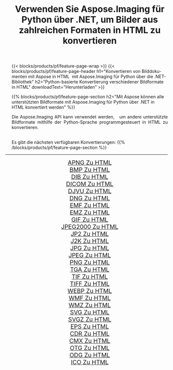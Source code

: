 ﻿---
title: Verwenden Sie Aspose.Imaging für Python über .NET, um Bilder aus zahlreichen Formaten in HTML zu konvertieren 
weight: 3920
url: /de/python-net/conversion/to/html/ 
lang: de
langdirlevel: 2
locales: zh-hans,ja,it,ru,de,es,fr,nl,id,lt,pl,pt,vi,tr,ko,zh-hant,ar,hi,th,sv,cs,uk,he
description: Sie können Aspose.Imaging für Python über die .NET-Bibliothek verwenden, um eine Vielzahl von Formaten in HTML zu konvertieren.
---

{{< blocks/products/pf/feature-page-wrap >}}
{{< blocks/products/pf/feature-page-header h1="Konvertieren von Bilddokumenten mit Aspose in HTML  mit Aspose.Imaging für Python über die .NET-Bibliothek" h2="Python-basierte Konvertierung verschiedener Bildformate in HTML" downloadText="Herunterladen" >}}


{{% blocks/products/pf/feature-page-section  h2="Mit Aspose können alle unterstützten Bildformate mit Aspose.Imaging für Python über .NET in HTML konvertiert werden" %}}
<p align=justify>Die Aspose.Imaging API kann verwendet werden,   um andere unterstützte Bildformate mithilfe der Python-Sprache programmgesteuert in HTML zu konvertieren.</p>
<br/>
Es gibt die nächsten verfügbaren Konvertierungen:
{{% /blocks/products/pf/feature-page-section %}}
<div class="container-fluid productfamilypage bg-gray">
    <div class="convertypes bg-gray agp-content section">
        <div class="container">
		<hr style="margin-left:-20px;"/>
		<div class="row other-converters" style="gap: 10px;font-size: 19px;text-align:center;">
		    <div class='col-md-2 other-converter remove-lp remove-rp'><a href="/imaging/de/python-net/conversion/apng-to-html/" style="padding:15px;">APNG Zu HTML</a></div>
<div class='col-md-2 other-converter remove-lp remove-rp'><a href="/imaging/de/python-net/conversion/bmp-to-html/" style="padding:15px;">BMP Zu HTML</a></div>
<div class='col-md-2 other-converter remove-lp remove-rp'><a href="/imaging/de/python-net/conversion/dib-to-html/" style="padding:15px;">DIB Zu HTML</a></div>
<div class='col-md-2 other-converter remove-lp remove-rp'><a href="/imaging/de/python-net/conversion/dicom-to-html/" style="padding:15px;">DICOM Zu HTML</a></div>
<div class='col-md-2 other-converter remove-lp remove-rp'><a href="/imaging/de/python-net/conversion/djvu-to-html/" style="padding:15px;">DJVU Zu HTML</a></div>
<div class='col-md-2 other-converter remove-lp remove-rp'><a href="/imaging/de/python-net/conversion/dng-to-html/" style="padding:15px;">DNG Zu HTML</a></div>
<div class='col-md-2 other-converter remove-lp remove-rp'><a href="/imaging/de/python-net/conversion/emf-to-html/" style="padding:15px;">EMF Zu HTML</a></div>
<div class='col-md-2 other-converter remove-lp remove-rp'><a href="/imaging/de/python-net/conversion/emz-to-html/" style="padding:15px;">EMZ Zu HTML</a></div>
<div class='col-md-2 other-converter remove-lp remove-rp'><a href="/imaging/de/python-net/conversion/gif-to-html/" style="padding:15px;">GIF Zu HTML</a></div>
<div class='col-md-2 other-converter remove-lp remove-rp'><a href="/imaging/de/python-net/conversion/jpeg2000-to-html/" style="padding:15px;">JPEG2000 Zu HTML</a></div>
<div class='col-md-2 other-converter remove-lp remove-rp'><a href="/imaging/de/python-net/conversion/jp2-to-html/" style="padding:15px;">JP2 Zu HTML</a></div>
<div class='col-md-2 other-converter remove-lp remove-rp'><a href="/imaging/de/python-net/conversion/j2k-to-html/" style="padding:15px;">J2K Zu HTML</a></div>
<div class='col-md-2 other-converter remove-lp remove-rp'><a href="/imaging/de/python-net/conversion/jpg-to-html/" style="padding:15px;">JPG Zu HTML</a></div>
<div class='col-md-2 other-converter remove-lp remove-rp'><a href="/imaging/de/python-net/conversion/jpeg-to-html/" style="padding:15px;">JPEG Zu HTML</a></div>
<div class='col-md-2 other-converter remove-lp remove-rp'><a href="/imaging/de/python-net/conversion/png-to-html/" style="padding:15px;">PNG Zu HTML</a></div>
<div class='col-md-2 other-converter remove-lp remove-rp'><a href="/imaging/de/python-net/conversion/tga-to-html/" style="padding:15px;">TGA Zu HTML</a></div>
<div class='col-md-2 other-converter remove-lp remove-rp'><a href="/imaging/de/python-net/conversion/tif-to-html/" style="padding:15px;">TIF Zu HTML</a></div>
<div class='col-md-2 other-converter remove-lp remove-rp'><a href="/imaging/de/python-net/conversion/tiff-to-html/" style="padding:15px;">TIFF Zu HTML</a></div>
<div class='col-md-2 other-converter remove-lp remove-rp'><a href="/imaging/de/python-net/conversion/webp-to-html/" style="padding:15px;">WEBP Zu HTML</a></div>
<div class='col-md-2 other-converter remove-lp remove-rp'><a href="/imaging/de/python-net/conversion/wmf-to-html/" style="padding:15px;">WMF Zu HTML</a></div>
<div class='col-md-2 other-converter remove-lp remove-rp'><a href="/imaging/de/python-net/conversion/wmz-to-html/" style="padding:15px;">WMZ Zu HTML</a></div>
<div class='col-md-2 other-converter remove-lp remove-rp'><a href="/imaging/de/python-net/conversion/svg-to-html/" style="padding:15px;">SVG Zu HTML</a></div>
<div class='col-md-2 other-converter remove-lp remove-rp'><a href="/imaging/de/python-net/conversion/svgz-to-html/" style="padding:15px;">SVGZ Zu HTML</a></div>
<div class='col-md-2 other-converter remove-lp remove-rp'><a href="/imaging/de/python-net/conversion/eps-to-html/" style="padding:15px;">EPS Zu HTML</a></div>
<div class='col-md-2 other-converter remove-lp remove-rp'><a href="/imaging/de/python-net/conversion/cdr-to-html/" style="padding:15px;">CDR Zu HTML</a></div>
<div class='col-md-2 other-converter remove-lp remove-rp'><a href="/imaging/de/python-net/conversion/cmx-to-html/" style="padding:15px;">CMX Zu HTML</a></div>
<div class='col-md-2 other-converter remove-lp remove-rp'><a href="/imaging/de/python-net/conversion/otg-to-html/" style="padding:15px;">OTG Zu HTML</a></div>
<div class='col-md-2 other-converter remove-lp remove-rp'><a href="/imaging/de/python-net/conversion/odg-to-html/" style="padding:15px;">ODG Zu HTML</a></div>
<div class='col-md-2 other-converter remove-lp remove-rp'><a href="/imaging/de/python-net/conversion/ico-to-html/" style="padding:15px;">ICO Zu HTML</a></div>
                </div>
        </div>
    </div>
</div>
<br/>

